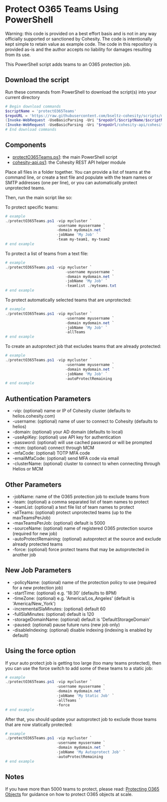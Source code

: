 # Protect O365 Teams Using PowerShell

Warning: this code is provided on a best effort basis and is not in any way officially supported or sanctioned by Cohesity. The code is intentionally kept simple to retain value as example code. The code in this repository is provided as-is and the author accepts no liability for damages resulting from its use.

This PowerShell script adds teams to an O365 protection job.

## Download the script

Run these commands from PowerShell to download the script(s) into your current directory

```powershell
# Begin download commands
$scriptName = 'protectO365Teams'
$repoURL = 'https://raw.githubusercontent.com/bseltz-cohesity/scripts/master/powershell'
(Invoke-WebRequest -UseBasicParsing -Uri "$repoUrl/$scriptName/$scriptName.ps1").content | Out-File "$scriptName.ps1"; (Get-Content "$scriptName.ps1") | Set-Content "$scriptName.ps1"
(Invoke-WebRequest -UseBasicParsing -Uri "$repoUrl/cohesity-api/cohesity-api.ps1").content | Out-File cohesity-api.ps1; (Get-Content cohesity-api.ps1) | Set-Content cohesity-api.ps1
# End download commands
```

## Components

* [protectO365Teams.ps1](https://raw.githubusercontent.com/bseltz-cohesity/scripts/master/powershell/protectO365Teams/protectO365Teams.ps1): the main PowerShell script
* [cohesity-api.ps1](https://raw.githubusercontent.com/bseltz-cohesity/scripts/master/powershell/cohesity-api/cohesity-api.ps1): the Cohesity REST API helper module

Place all files in a folder together. You can provide a list of teams at the command line, or create a text file and populate with the team names or SMTP addresses (one per line), or you can automatically protect unprotected teams.

Then, run the main script like so:

To protect specific teams:

```powershell
# example
./protectO365Teams.ps1 -vip mycluster `
                       -username myusername `
                       -domain mydomain.net `
                       -jobName 'My Job' `
                       -team my-team1, my-team2
# end example
```

To protect a list of teams from a text file:

```powershell
# example
./protectO365Teams.ps1 -vip mycluster `
                           -username myusername `
                           -domain mydomain.net `
                           -jobName 'My Job' `
                           -teamlist ./myteams.txt
# end example
```

To protect automatically selected teams that are unprotected:

```powershell
# example
./protectO365Teams.ps1 -vip mycluster `
                           -username myusername `
                           -domain mydomain.net `
                           -jobName 'My Job' `
                           -allTeams
# end example
```

To create an autoprotect job that excludes teams that are already protected:

```powershell
# example
./protectO365Teams.ps1 -vip mycluster `
                           -username myusername `
                           -domain mydomain.net `
                           -jobName 'My Job' `
                           -autoProtectRemaining
# end example
```

## Authentication Parameters

* -vip: (optional) name or IP of Cohesity cluster (defaults to helios.cohesity.com)
* -username: (optional) name of user to connect to Cohesity (defaults to helios)
* -domain: (optional) your AD domain (defaults to local)
* -useApiKey: (optional) use API key for authentication
* -password: (optional) will use cached password or will be prompted
* -mcm: (optional) connect through MCM
* -mfaCode: (optional) TOTP MFA code
* -emailMfaCode: (optional) send MFA code via email
* -clusterName: (optional) cluster to connect to when connecting through Helios or MCM

## Other Parameters

* -jobName: name of the O365 protection job to exclude teams from
* -team: (optional) a comma separated list of team names to protect
* -teamList: (optional) a text file list of team names to protect
* -allTeams: (optional) protect unprotected teams (up to the maxTeamsPerJob)
* -maxTeamsPerJob: (optional) default is 5000
* -sourceName: (optional) name of registered O365 protection source (required for new job)
* -autoProtectRemaining: (optional) autoprotect at the source and exclude already protected teams
* -force: (optional) force protect teams that may be autoprotected in another job

## New Job Parameters

* -policyName: (optional) name of the protection policy to use (required for a new protection job)
* -startTime: (optional) e.g. '18:30' (defaults to 8PM)
* -timeZone: (optional) e.g. 'America/Los_Angeles' (default is 'America/New_York')
* -incrementalSlaMinutes: (optional) default 60
* -fullSlaMinutes: (optional) default is 120
* -storageDomainName: (optional) default is 'DefaultStorageDomain'
* -paused: (optional) pause future runs (new job only)
* -disableIndexing: (optional) disable indexing (indexing is enabled by default)

## Using the force option

If your auto protect job is getting too large (too many teams protected), then you can use the force switch to add some of these teams to a static job:

```powershell
# example
./protectO365Teams.ps1 -vip mycluster `
                       -username myusername `
                       -domain mydomain.net `
                       -jobName 'My Static Job' `
                       -allTeams `
                       -force
# end example
```

After that, you should update your autoprotect job to exclude those teams that are now statically protected:

```powershell
# example
./protectO365Teams.ps1 -vip mycluster `
                       -username myusername `
                       -domain mydomain.net `
                       -jobName 'My Autoprotect Job' `
                       -autoProtectRemaining
# end example
```

## Notes

If you have more than 5000 teams to protect, please read: [Protecting O365 Objects](https://github.com/bseltz-cohesity/scripts/wiki/Protecting-O365-Objects) for guidance on how to protect O365 objects at scale.
